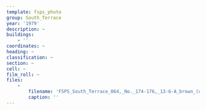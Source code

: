 ```yaml
---
template: fsps_photo
group: South_Terrace
year: '1979'
description: ~
buildings:
    - ''
coordinates: ~
heading: ~
classification: ~
section: ~
cell: ~
film_roll: ~
files:
    -
        filename: 'FSPS_South_Terrace_064,_No._174-176,_13-6-A_brown_(on_rear)_1979.png'
        caption: ''
---
```

